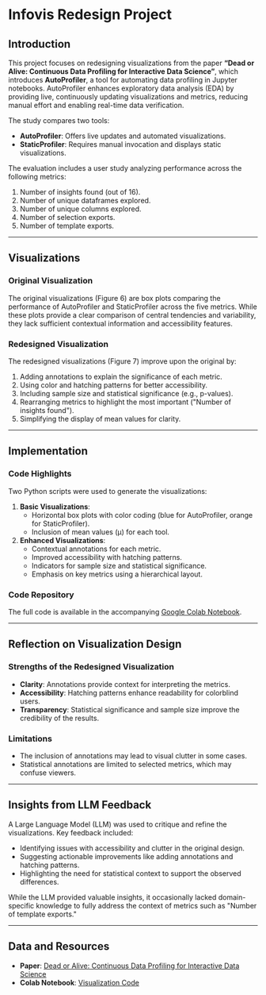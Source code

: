# Infovis Redesign Project

## Introduction

This project focuses on redesigning visualizations from the paper **“Dead or Alive: Continuous Data Profiling for Interactive Data Science”**, which introduces **AutoProfiler**, a tool for automating data profiling in Jupyter notebooks. AutoProfiler enhances exploratory data analysis (EDA) by providing live, continuously updating visualizations and metrics, reducing manual effort and enabling real-time data verification.

The study compares two tools:
- **AutoProfiler**: Offers live updates and automated visualizations.
- **StaticProfiler**: Requires manual invocation and displays static visualizations.

The evaluation includes a user study analyzing performance across the following metrics:
1. Number of insights found (out of 16).
2. Number of unique dataframes explored.
3. Number of unique columns explored.
4. Number of selection exports.
5. Number of template exports.

---

## Visualizations

### Original Visualization
The original visualizations (Figure 6) are box plots comparing the performance of AutoProfiler and StaticProfiler across the five metrics. While these plots provide a clear comparison of central tendencies and variability, they lack sufficient contextual information and accessibility features.

### Redesigned Visualization
The redesigned visualizations (Figure 7) improve upon the original by:
1. Adding annotations to explain the significance of each metric.
2. Using color and hatching patterns for better accessibility.
3. Including sample size and statistical significance (e.g., p-values).
4. Rearranging metrics to highlight the most important ("Number of insights found").
5. Simplifying the display of mean values for clarity.

---

## Implementation

### Code Highlights
Two Python scripts were used to generate the visualizations:
1. **Basic Visualizations**:
   - Horizontal box plots with color coding (blue for AutoProfiler, orange for StaticProfiler).
   - Inclusion of mean values (µ) for each tool.
2. **Enhanced Visualizations**:
   - Contextual annotations for each metric.
   - Improved accessibility with hatching patterns.
   - Indicators for sample size and statistical significance.
   - Emphasis on key metrics using a hierarchical layout.

### Code Repository
The full code is available in the accompanying [Google Colab Notebook](https://colab.research.google.com/drive/1alLABYeaqmvYzaTXCQwO2xcE4itBjMmw?usp=sharing).

---

## Reflection on Visualization Design

### Strengths of the Redesigned Visualization
- **Clarity**: Annotations provide context for interpreting the metrics.
- **Accessibility**: Hatching patterns enhance readability for colorblind users.
- **Transparency**: Statistical significance and sample size improve the credibility of the results.

### Limitations
- The inclusion of annotations may lead to visual clutter in some cases.
- Statistical annotations are limited to selected metrics, which may confuse viewers.

---

## Insights from LLM Feedback

A Large Language Model (LLM) was used to critique and refine the visualizations. Key feedback included:
- Identifying issues with accessibility and clutter in the original design.
- Suggesting actionable improvements like adding annotations and hatching patterns.
- Highlighting the need for statistical context to support the observed differences.

While the LLM provided valuable insights, it occasionally lacked domain-specific knowledge to fully address the context of metrics such as "Number of template exports."

---

## Data and Resources

- **Paper**: [Dead or Alive: Continuous Data Profiling for Interactive Data Science](https://arxiv.org/pdf/2308.03964)
- **Colab Notebook**: [Visualization Code](https://colab.research.google.com/drive/1alLABYeaqmvYzaTXCQwO2xcE4itBjMmw?usp=sharing)
